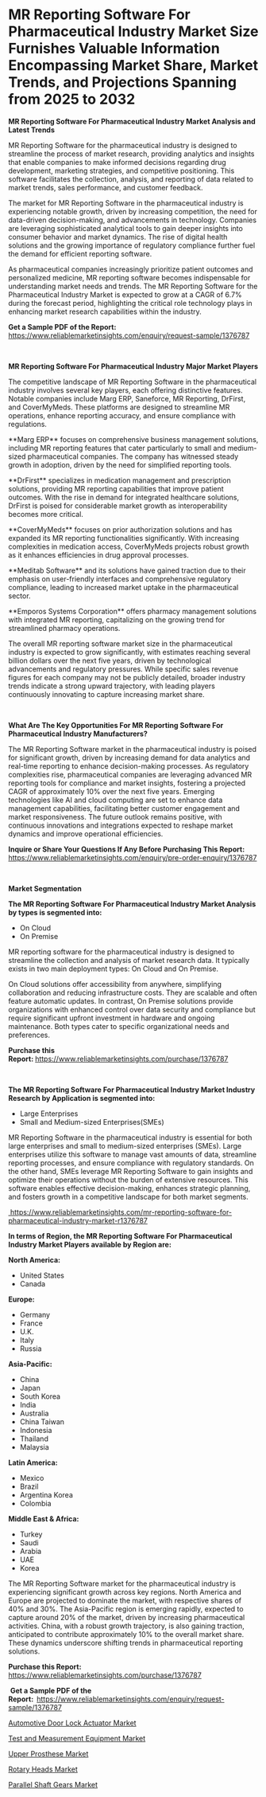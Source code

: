 <p><h1>MR Reporting Software For Pharmaceutical Industry Market Size Furnishes Valuable Information Encompassing Market Share, Market Trends, and Projections Spanning from 2025 to 2032</h1></p><p><strong>MR Reporting Software For Pharmaceutical Industry Market Analysis and Latest Trends</strong></p>
<p><p>MR Reporting Software for the pharmaceutical industry is designed to streamline the process of market research, providing analytics and insights that enable companies to make informed decisions regarding drug development, marketing strategies, and competitive positioning. This software facilitates the collection, analysis, and reporting of data related to market trends, sales performance, and customer feedback.</p><p>The market for MR Reporting Software in the pharmaceutical industry is experiencing notable growth, driven by increasing competition, the need for data-driven decision-making, and advancements in technology. Companies are leveraging sophisticated analytical tools to gain deeper insights into consumer behavior and market dynamics. The rise of digital health solutions and the growing importance of regulatory compliance further fuel the demand for efficient reporting software.</p><p>As pharmaceutical companies increasingly prioritize patient outcomes and personalized medicine, MR reporting software becomes indispensable for understanding market needs and trends. The MR Reporting Software for the Pharmaceutical Industry Market is expected to grow at a CAGR of 6.7% during the forecast period, highlighting the critical role technology plays in enhancing market research capabilities within the industry.</p></p>
<p><strong>Get a Sample PDF of the Report:&nbsp;</strong> <a href="https://www.reliablemarketinsights.com/enquiry/request-sample/1376787?utm_campaign=3369&utm_medium=2&utm_source=Github&utm_content=ia&utm_term=28032025&utm_id=mr-reporting-software-for-pharmaceutical-industry">https://www.reliablemarketinsights.com/enquiry/request-sample/1376787</a></p>
<p>&nbsp;</p>
<p><strong>MR Reporting Software For Pharmaceutical Industry Major Market Players</strong></p>
<p><p>The competitive landscape of MR Reporting Software in the pharmaceutical industry involves several key players, each offering distinctive features. Notable companies include Marg ERP, Saneforce, MR Reporting, DrFirst, and CoverMyMeds. These platforms are designed to streamline MR operations, enhance reporting accuracy, and ensure compliance with regulations.</p><p>**Marg ERP** focuses on comprehensive business management solutions, including MR reporting features that cater particularly to small and medium-sized pharmaceutical companies. The company has witnessed steady growth in adoption, driven by the need for simplified reporting tools.</p><p>**DrFirst** specializes in medication management and prescription solutions, providing MR reporting capabilities that improve patient outcomes. With the rise in demand for integrated healthcare solutions, DrFirst is poised for considerable market growth as interoperability becomes more critical.</p><p>**CoverMyMeds** focuses on prior authorization solutions and has expanded its MR reporting functionalities significantly. With increasing complexities in medication access, CoverMyMeds projects robust growth as it enhances efficiencies in drug approval processes.</p><p>**Meditab Software** and its solutions have gained traction due to their emphasis on user-friendly interfaces and comprehensive regulatory compliance, leading to increased market uptake in the pharmaceutical sector.</p><p>**Emporos Systems Corporation** offers pharmacy management solutions with integrated MR reporting, capitalizing on the growing trend for streamlined pharmacy operations.</p><p>The overall MR reporting software market size in the pharmaceutical industry is expected to grow significantly, with estimates reaching several billion dollars over the next five years, driven by technological advancements and regulatory pressures. While specific sales revenue figures for each company may not be publicly detailed, broader industry trends indicate a strong upward trajectory, with leading players continuously innovating to capture increasing market share.</p></p>
<p>&nbsp;</p>
<p><strong>What Are The Key Opportunities For MR Reporting Software For Pharmaceutical Industry Manufacturers?</strong></p>
<p><p>The MR Reporting Software market in the pharmaceutical industry is poised for significant growth, driven by increasing demand for data analytics and real-time reporting to enhance decision-making processes. As regulatory complexities rise, pharmaceutical companies are leveraging advanced MR reporting tools for compliance and market insights, fostering a projected CAGR of approximately 10% over the next five years. Emerging technologies like AI and cloud computing are set to enhance data management capabilities, facilitating better customer engagement and market responsiveness. The future outlook remains positive, with continuous innovations and integrations expected to reshape market dynamics and improve operational efficiencies.</p></p>
<p><strong>Inquire or Share Your Questions If Any Before Purchasing This Report:</strong> <a href="https://www.reliablemarketinsights.com/enquiry/pre-order-enquiry/1376787?utm_campaign=3369&utm_medium=2&utm_source=Github&utm_content=ia&utm_term=28032025&utm_id=mr-reporting-software-for-pharmaceutical-industry">https://www.reliablemarketinsights.com/enquiry/pre-order-enquiry/1376787</a></p>
<p>&nbsp;</p>
<p><strong>Market Segmentation</strong></p>
<p><strong>The MR Reporting Software For Pharmaceutical Industry Market Analysis by types is segmented into:</strong></p>
<p><ul><li>On Cloud</li><li>On Premise</li></ul></p>
<p><p>MR reporting software for the pharmaceutical industry is designed to streamline the collection and analysis of market research data. It typically exists in two main deployment types: On Cloud and On Premise. </p><p>On Cloud solutions offer accessibility from anywhere, simplifying collaboration and reducing infrastructure costs. They are scalable and often feature automatic updates. In contrast, On Premise solutions provide organizations with enhanced control over data security and compliance but require significant upfront investment in hardware and ongoing maintenance. Both types cater to specific organizational needs and preferences.</p></p>
<p><strong>Purchase this Report:&nbsp;</strong><a href="https://www.reliablemarketinsights.com/purchase/1376787?utm_campaign=3369&utm_medium=2&utm_source=Github&utm_content=ia&utm_term=28032025&utm_id=mr-reporting-software-for-pharmaceutical-industry">https://www.reliablemarketinsights.com/purchase/1376787</a></p>
<p>&nbsp;</p>
<p><strong>The MR Reporting Software For Pharmaceutical Industry Market Industry Research by Application is segmented into:</strong></p>
<p><ul><li>Large Enterprises</li><li>Small and Medium-sized Enterprises(SMEs)</li></ul></p>
<p><p>MR Reporting Software in the pharmaceutical industry is essential for both large enterprises and small to medium-sized enterprises (SMEs). Large enterprises utilize this software to manage vast amounts of data, streamline reporting processes, and ensure compliance with regulatory standards. On the other hand, SMEs leverage MR Reporting Software to gain insights and optimize their operations without the burden of extensive resources. This software enables effective decision-making, enhances strategic planning, and fosters growth in a competitive landscape for both market segments.</p></p>
<p><a href="https://www.reliablemarketinsights.com/mr-reporting-software-for-pharmaceutical-industry-market-r1376787?utm_campaign=3369&utm_medium=2&utm_source=Github&utm_content=ia&utm_term=28032025&utm_id=mr-reporting-software-for-pharmaceutical-industry">&nbsp;https://www.reliablemarketinsights.com/mr-reporting-software-for-pharmaceutical-industry-market-r1376787</a></p>
<p><strong>In terms of Region, the MR Reporting Software For Pharmaceutical Industry Market Players available by Region are:</strong></p>
<p>
    <p> <strong> North America: </strong>
        <ul>
            <li>United States</li>
            <li>Canada</li>
        </ul>
        </p> 
    <p> <strong> Europe: </strong>
        <ul>
            <li>Germany</li>
            <li>France</li>
            <li>U.K.</li>
            <li>Italy</li>
            <li>Russia</li>
        </ul>
        </p> 
    <p> <strong> Asia-Pacific: </strong>
        <ul>
            <li>China</li>
            <li>Japan</li>
            <li>South Korea</li>
            <li>India</li>
            <li>Australia</li>
            <li>China Taiwan</li>
            <li>Indonesia</li>
            <li>Thailand</li>
            <li>Malaysia</li>
        </ul>
        </p> 
    <p> <strong> Latin America: </strong>
        <ul>
            <li>Mexico</li>
            <li>Brazil</li>
            <li>Argentina Korea</li>
            <li>Colombia</li>
        </ul>
        </p> 
    <p> <strong> Middle East & Africa: </strong>
        <ul>
            <li>Turkey</li>
            <li>Saudi</li>
            <li>Arabia</li>
            <li>UAE</li>
            <li>Korea</li>
        </ul>
    </p>
    </p>
<p><p>The MR Reporting Software market for the pharmaceutical industry is experiencing significant growth across key regions. North America and Europe are projected to dominate the market, with respective shares of 40% and 30%. The Asia-Pacific region is emerging rapidly, expected to capture around 20% of the market, driven by increasing pharmaceutical activities. China, with a robust growth trajectory, is also gaining traction, anticipated to contribute approximately 10% to the overall market share. These dynamics underscore shifting trends in pharmaceutical reporting solutions.</p></p>
<p><strong>Purchase this Report: </strong><a href="https://www.reliablemarketinsights.com/purchase/1376787?utm_campaign=3369&utm_medium=2&utm_source=Github&utm_content=ia&utm_term=28032025&utm_id=mr-reporting-software-for-pharmaceutical-industry">https://www.reliablemarketinsights.com/purchase/1376787</a></p>
<p>&nbsp;<strong>Get a Sample PDF of the Report:&nbsp;&nbsp;</strong><a href="https://www.reliablemarketinsights.com/enquiry/request-sample/1376787?utm_campaign=3369&utm_medium=2&utm_source=Github&utm_content=ia&utm_term=28032025&utm_id=mr-reporting-software-for-pharmaceutical-industry">https://www.reliablemarketinsights.com/enquiry/request-sample/1376787</a></p>
<p><strong></strong></p>
<p><p><a href="https://www.linkedin.com/pulse/strategic-roadmap-success-global-automotive-door-lock-actuator-zjfsc?utm_campaign=3369&utm_medium=2&utm_source=Github&utm_content=ia&utm_term=28032025&utm_id=mr-reporting-software-for-pharmaceutical-industry">Automotive Door Lock Actuator Market</a></p><p><a href="https://www.linkedin.com/pulse/future-trends-competition-test-measurement-equipment-market-bl6pc?utm_campaign=3369&utm_medium=2&utm_source=Github&utm_content=ia&utm_term=28032025&utm_id=mr-reporting-software-for-pharmaceutical-industry">Test and Measurement Equipment Market</a></p><p><a href="https://github.com/lanuskarnajc/Market-Research-Report-List-1/blob/main/upper-prosthese-market.md?utm_campaign=3369&utm_medium=2&utm_source=Github&utm_content=ia&utm_term=28032025&utm_id=mr-reporting-software-for-pharmaceutical-industry">Upper Prosthese Market</a></p><p><a href="https://www.linkedin.com/pulse/rotary-heads-market-forecasting-share-size-revenue-projected-ibnlc?utm_campaign=3369&utm_medium=2&utm_source=Github&utm_content=ia&utm_term=28032025&utm_id=mr-reporting-software-for-pharmaceutical-industry">Rotary Heads Market</a></p><p><a href="https://www.linkedin.com/pulse/revenue-forecast-parallel-shaft-gears-industry-119-cagr-4tm0f?utm_campaign=3369&utm_medium=2&utm_source=Github&utm_content=ia&utm_term=28032025&utm_id=mr-reporting-software-for-pharmaceutical-industry">Parallel Shaft Gears Market</a></p></p>